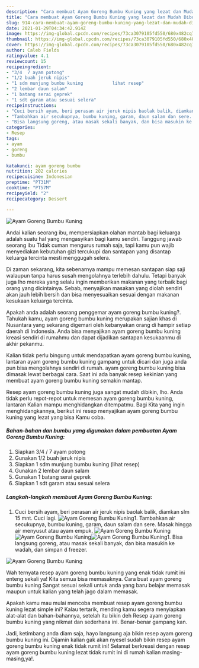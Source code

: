 ```yaml
---
description: "Cara membuat Ayam Goreng Bumbu Kuning yang lezat dan Mudah Dibuat"
title: "Cara membuat Ayam Goreng Bumbu Kuning yang lezat dan Mudah Dibuat"
slug: 914-cara-membuat-ayam-goreng-bumbu-kuning-yang-lezat-dan-mudah-dibuat
date: 2021-01-29T04:34:42.914Z
image: https://img-global.cpcdn.com/recipes/73ca3079105fd550/680x482cq70/ayam-goreng-bumbu-kuning-foto-resep-utama.jpg
thumbnail: https://img-global.cpcdn.com/recipes/73ca3079105fd550/680x482cq70/ayam-goreng-bumbu-kuning-foto-resep-utama.jpg
cover: https://img-global.cpcdn.com/recipes/73ca3079105fd550/680x482cq70/ayam-goreng-bumbu-kuning-foto-resep-utama.jpg
author: Caleb Fields
ratingvalue: 4.1
reviewcount: 15
recipeingredient:
- "3/4  7 ayam potong"
- "1/2 buah jeruk nipis"
- "1 sdm munjung bumbu kuning           lihat resep"
- "2 lembar daun salam"
- "1 batang serai geprek"
- "1 sdt garam atau sesuai selera"
recipeinstructions:
- "Cuci bersih ayam, beri perasan air jeruk nipis baolak balik, diamkan slm 15 mnt. Cuci lagi."
- "Tambahkan air secukupnya, bumbu kuning, garam, daun salam dan sere. Masak hingga air menyusut atau ayam empuk."
- "Bisa langsung goreng, atau masak sekali banyak, dan bisa masukin ke wadah, dan simpan d freezer."
categories:
- Resep
tags:
- ayam
- goreng
- bumbu

katakunci: ayam goreng bumbu 
nutrition: 202 calories
recipecuisine: Indonesian
preptime: "PT31M"
cooktime: "PT57M"
recipeyield: "2"
recipecategory: Dessert

---
```



![Ayam Goreng Bumbu Kuning](https://img-global.cpcdn.com/recipes/73ca3079105fd550/680x482cq70/ayam-goreng-bumbu-kuning-foto-resep-utama.jpg)

Andai kalian seorang ibu, mempersiapkan olahan mantab bagi keluarga adalah suatu hal yang mengasyikan bagi kamu sendiri. Tanggung jawab seorang ibu Tidak cuman mengurus rumah saja, tapi kamu pun wajib menyediakan kebutuhan gizi tercukupi dan santapan yang disantap keluarga tercinta mesti menggugah selera.

Di zaman  sekarang, kita sebenarnya mampu memesan santapan siap saji walaupun tanpa harus susah mengolahnya terlebih dahulu. Tetapi banyak juga lho mereka yang selalu ingin memberikan makanan yang terbaik bagi orang yang dicintainya. Sebab, menyajikan masakan yang diolah sendiri akan jauh lebih bersih dan bisa menyesuaikan sesuai dengan makanan kesukaan keluarga tercinta. 



Apakah anda adalah seorang penggemar ayam goreng bumbu kuning?. Tahukah kamu, ayam goreng bumbu kuning merupakan sajian khas di Nusantara yang sekarang digemari oleh kebanyakan orang di hampir setiap daerah di Indonesia. Anda bisa menyajikan ayam goreng bumbu kuning kreasi sendiri di rumahmu dan dapat dijadikan santapan kesukaanmu di akhir pekanmu.

Kalian tidak perlu bingung untuk mendapatkan ayam goreng bumbu kuning, lantaran ayam goreng bumbu kuning gampang untuk dicari dan juga anda pun bisa mengolahnya sendiri di rumah. ayam goreng bumbu kuning bisa dimasak lewat berbagai cara. Saat ini ada banyak resep kekinian yang membuat ayam goreng bumbu kuning semakin mantap.

Resep ayam goreng bumbu kuning juga sangat mudah dibikin, lho. Anda tidak perlu repot-repot untuk memesan ayam goreng bumbu kuning, lantaran Kalian mampu menghidangkan ditempatmu. Bagi Kita yang ingin menghidangkannya, berikut ini resep menyajikan ayam goreng bumbu kuning yang lezat yang bisa Kamu coba.

<!--inarticleads1-->

##### Bahan-bahan dan bumbu yang digunakan dalam pembuatan Ayam Goreng Bumbu Kuning:

1. Siapkan 3/4 / 7 ayam potong
1. Gunakan 1/2 buah jeruk nipis
1. Siapkan 1 sdm munjung bumbu kuning           (lihat resep)
1. Gunakan 2 lembar daun salam
1. Gunakan 1 batang serai geprek
1. Siapkan 1 sdt garam atau sesuai selera




<!--inarticleads2-->

##### Langkah-langkah membuat Ayam Goreng Bumbu Kuning:

1. Cuci bersih ayam, beri perasan air jeruk nipis baolak balik, diamkan slm 15 mnt. Cuci lagi.
<img src="https://img-global.cpcdn.com/steps/975047eb25bcef34/160x128cq70/ayam-goreng-bumbu-kuning-langkah-memasak-1-foto.jpg" alt="Ayam Goreng Bumbu Kuning">1. Tambahkan air secukupnya, bumbu kuning, garam, daun salam dan sere. Masak hingga air menyusut atau ayam empuk.
<img src="https://img-global.cpcdn.com/steps/0faa85d118aae31d/160x128cq70/ayam-goreng-bumbu-kuning-langkah-memasak-2-foto.jpg" alt="Ayam Goreng Bumbu Kuning"><img src="https://img-global.cpcdn.com/steps/6b7d4f510d9443d3/160x128cq70/ayam-goreng-bumbu-kuning-langkah-memasak-2-foto.jpg" alt="Ayam Goreng Bumbu Kuning"><img src="https://img-global.cpcdn.com/steps/18dd8dc564e193b3/160x128cq70/ayam-goreng-bumbu-kuning-langkah-memasak-2-foto.jpg" alt="Ayam Goreng Bumbu Kuning">1. Bisa langsung goreng, atau masak sekali banyak, dan bisa masukin ke wadah, dan simpan d freezer.
<img src="https://img-global.cpcdn.com/steps/3358c83a9c2dd793/160x128cq70/ayam-goreng-bumbu-kuning-langkah-memasak-3-foto.jpg" alt="Ayam Goreng Bumbu Kuning">



Wah ternyata resep ayam goreng bumbu kuning yang enak tidak rumit ini enteng sekali ya! Kita semua bisa memasaknya. Cara buat ayam goreng bumbu kuning Sangat sesuai sekali untuk anda yang baru belajar memasak maupun untuk kalian yang telah jago dalam memasak.

Apakah kamu mau mulai mencoba membuat resep ayam goreng bumbu kuning lezat simple ini? Kalau tertarik, mending kamu segera menyiapkan alat-alat dan bahan-bahannya, setelah itu bikin deh Resep ayam goreng bumbu kuning yang nikmat dan sederhana ini. Benar-benar gampang kan. 

Jadi, ketimbang anda diam saja, hayo langsung aja bikin resep ayam goreng bumbu kuning ini. Dijamin kalian gak akan nyesel sudah bikin resep ayam goreng bumbu kuning enak tidak rumit ini! Selamat berkreasi dengan resep ayam goreng bumbu kuning lezat tidak rumit ini di rumah kalian masing-masing,ya!.

